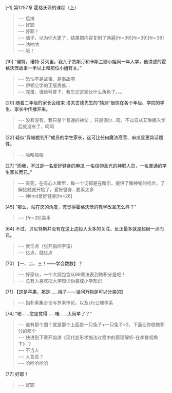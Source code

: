 
[-1] 第1257章 霍格沃茨的课程（上）
>--- 后排<br>
>--- 好耶<br>
>--- 好耶！<br>
>--- 骗子，以为你大更了，结果把内容复制了两遍[fn=39][fn=39][fn=39]<br>
>--- 咕咕咕<br>
>--- 哦！<br>

[10] “诺特，诺特·芬列里。我儿子贾斯汀和卡斯兰娜小姐同一年入学，他讲述的霍格沃茨故事一半以上和那位小姐有关。”
>--- 恐怕不是故事，是事故吧<br>
>--- 伊顿公学的正版贵族…<br>
>--- 完蛋，谁给科普下，我忘记这家伙什么角色了。。。<br>

[20] 随着二年级的家长会结束 洛夫古德先生的“猜测”很快在各个年级、学院的学生、家长中传播开来。
>--- 没有没有，我只是个普通的神父 ，只是偶尔…嗯，不过自从艾琳娜入学后就没有了，呵呵<br>

[22] 疑似“异端裁判所”成员的学生家长，这可比任何魔法高官、麻瓜显更具话题性。
>--- 哈哈哈哈<br>

[27] “而我，不过是一名爱好健身的麻瓜 一名信仰圣光的神职人员，一名普通的学生家长而已。”
>--- 笑死，在有心人眼里，每一个词都是在暗示。提供了解神秘的机会，了解接触就开始了，爱好健身…要素太多<br>
>--- 神tmd爱好健身[fn=26]<br>

[45] “那么，站在您的角度，您觉得霍格沃茨的教学改革怎么样？”
>--- [fn=35]高手<br>

[64] 不过，贝尼特斯并没有在这上边投入太多的关注，反正最多就是超纲一点而已。
>--- 就亿点（张开指间宇宙）<br>
>--- 亿点，就亿点<br>

[70] 【一、二、三！——学会数数】？
>--- 好家伙，一个大纲包含从99乘法表到微积分是吧！<br>
>--- 总有人喜欢把大学知识伪装成小学知识<br>

[71] 【这是苹果，那是……桃子——世间万物是可以分类的】
>--- 指朴素集合论与罗素悖论，以及zfc公理体系<br>

[74] “嗯……您是觉得……唔……太简单了？”
>--- 谁有那个图？就是那个上面是一只兔子+一只兔子=2，下面让你做微积分的那个<br>
>--- 快进到下章开始讲《现代变形术施法过程中的原理解析-在李群视角下》？<br>
>--- 不当人<br>
>--- 人言否？<br>
>--- 哈哈哈哈哈<br>

[77] 好耶！
>--- 好耶<br>
